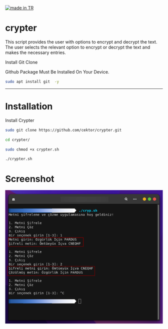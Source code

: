 <a href="#">
    <img src="https://raw.githubusercontent.com/pedromxavier/flag-badges/main/badges/TR.svg" alt="made in TR">
</a>

# crypter
This script provides the user with options to encrypt and decrypt the text. The user selects the relevant option to encrypt or decrypt the text and makes the necessary entries.


Install Git Clone 

Github Package Must Be Installed On Your Device.
```bash
sudo apt install git  -y
```

----------------------------------
# Installation
Install Crypter
```bash
sudo git clone https://github.com/cektor/crypter.git
```
```bash
cd crypter/
```
```bash
sudo chmod +x crypter.sh
```
```bash
./crypter.sh
```


# Screenshot

![Demo](c542ryp_059105.png)


